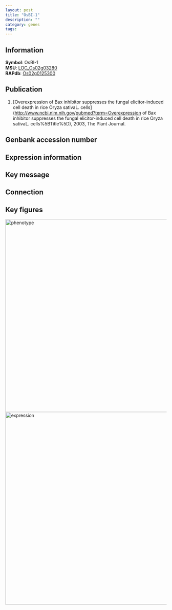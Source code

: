 ```yaml
---
layout: post
title: "OsBI-1"
description: ""
category: genes
tags: 
---
```


## Information
__Symbol__: OsBI-1  
__MSU__: [LOC_Os02g03280](http://rice.plantbiology.msu.edu/cgi-bin/ORF_infopage.cgi?orf=LOC_Os02g03280)  
__RAPdb__: [Os02g0125300](http://rapdb.dna.affrc.go.jp/viewer/gbrowse_details/irgsp1?name=Os02g0125300)  

## Publication
1. [Overexpression of Bax inhibitor suppresses the fungal elicitor-induced cell death in rice Oryza sativaL. cells](http://www.ncbi.nlm.nih.gov/pubmed?term=Overexpression of Bax inhibitor suppresses the fungal elicitor-induced cell death in rice Oryza sativaL. cells%5BTitle%5D), 2003, The Plant Journal.

## Genbank accession number

## Expression information

## Key message

## Connection

## Key figures
<img src="http://ricencode.github.io/images/OsBI-1.pheno.png" alt="phenotype"  style="width: 600px;"/>

<img src="http://ricencode.github.io/images/OsBI-1.exp.png" alt="expression"  style="width: 600px;"/>



